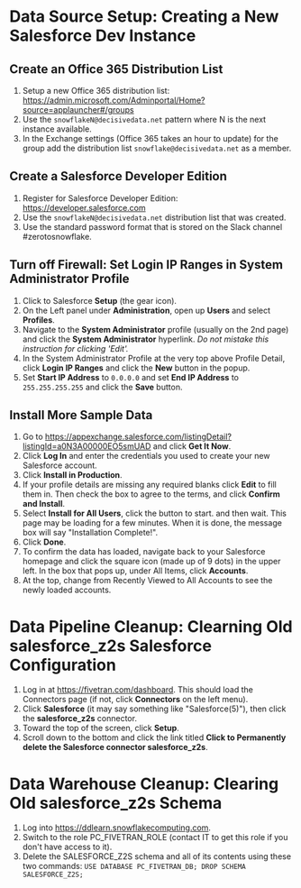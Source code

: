 # Data Source Setup: Creating a New Salesforce Dev Instance

## Create an Office 365 Distribution List

1. Setup a new Office 365 distribution list: https://admin.microsoft.com/Adminportal/Home?source=applauncher#/groups
2. Use the `snowflakeN@decisivedata.net` pattern where N is the next instance available.
3. In the Exchange settings (Office 365 takes an hour to update) for the group add the distribution list `snowflake@decisivedata.net` as a member.

## Create a Salesforce Developer Edition

1. Register for Salesforce Developer Edition: https://developer.salesforce.com
2. Use the `snowflakeN@decisivedata.net` distribution list that was created.
3. Use the standard password format that is stored on the Slack channel #zerotosnowflake.

## Turn off Firewall: Set Login IP Ranges in System Administrator Profile

1. Click to Salesforce **Setup** (the gear icon).
2. On the Left panel under **Administration**, open up **Users** and select **Profiles**.
3. Navigate to the **System Administrator** profile (usually on the 2nd page) and click the **System Administrator** hyperlink. *Do not mistake this instruction for clicking 'Edit'.*
4. In the System Administrator Profile at the very top above Profile Detail, click **Login IP Ranges** and click the **New** button in the popup.
5. Set **Start IP Address** to `0.0.0.0` and set **End IP Address** to `255.255.255.255` and click the **Save** button.

## Install More Sample Data 

1. Go to https://appexchange.salesforce.com/listingDetail?listingId=a0N3A00000EO5smUAD and click **Get It Now**.
2. Click **Log In** and enter the credentials you used to create your new Salesforce account.
2. Click **Install in Production**.
3. If your profile details are missing any required blanks click **Edit** to fill them in. Then check the box to agree to the terms, and click **Confirm and Install**.
4. Select **Install for All Users**, click the button to start. and then wait. This page may be loading for a few minutes. When it is done, the message box will say "Installation Complete!".
5. Click **Done**.
6. To confirm the data has loaded, navigate back to your Salesforce homepage and click the square icon (made up of 9 dots) in the upper left. In the box that pops up, under All Items, click **Accounts**.
7. At the top, change from Recently Viewed to All Accounts to see the newly loaded accounts.

# Data Pipeline Cleanup: Clearning Old salesforce_z2s Salesforce Configuration

1. Log in at https://fivetran.com/dashboard. This should load the Connectors page (if not, click **Connectors** on the left menu).
2. Click **Salesforce** (it may say something like "Salesforce(5)"), then click the **salesforce_z2s** connector.
3. Toward the top of the screen, click **Setup**.
4. Scroll down to the bottom and click the link titled **Click to Permanently delete the Salesforce connector salesforce_z2s**.

# Data Warehouse Cleanup: Clearing Old salesforce_z2s Schema

1. Log into https://ddlearn.snowflakecomputing.com.
2. Switch to the role PC_FIVETRAN_ROLE (contact IT to get this role if you don't have access to it).
3. Delete the SALESFORCE_Z2S schema and all of its contents using these two commands: `USE DATABASE PC_FIVETRAN_DB; DROP SCHEMA SALESFORCE_Z2S;`
